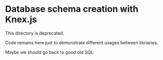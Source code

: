 # Database schema creation with Knex.js

This directory is deprecated.

Code remains here just to demonstrate different usages between libriaries.

Maybe we should go back to good old SQL.

